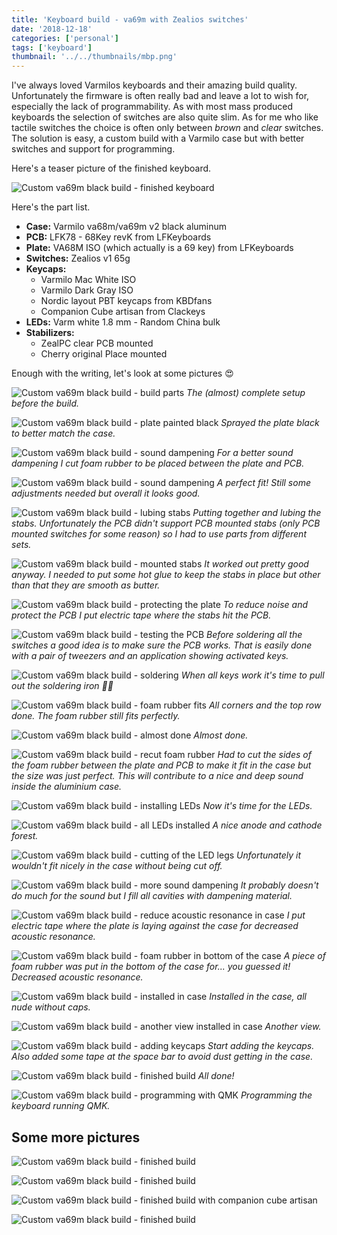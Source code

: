 ```yaml
---
title: 'Keyboard build - va69m with Zealios switches'
date: '2018-12-18'
categories: ['personal']
tags: ['keyboard']
thumbnail: '../../thumbnails/mbp.png'
---
```


I've always loved Varmilos keyboards and their amazing build quality. Unfortunately the firmware is often really bad and leave a lot to wish for, especially the lack of programmability. As with most mass produced keyboards the selection of switches are also quite slim. As for me who like tactile switches the choice is often only between *brown* and *clear* switches. The solution is easy, a custom build with a Varmilo case but with better switches and support for programming.

Here's a teaser picture of the finished keyboard.

![Custom va69m black build - finished keyboard](va69m_black_25.jpg)

Here's the part list.

* **Case:** Varmilo va68m/va69m v2 black aluminum
* **PCB:** LFK78 - 68Key revK from LFKeyboards
* **Plate:** VA68M ISO (which actually is a 69 key) from LFKeyboards
* **Switches:** Zealios v1 65g
* **Keycaps:** 
  * Varmilo Mac White ISO 
  * Varmilo Dark Gray ISO
  * Nordic layout PBT keycaps from KBDfans
  * Companion Cube artisan from Clackeys
* **LEDs:** Varm white 1.8 mm - Random China bulk
* **Stabilizers:**
  * ZealPC clear PCB mounted
  * Cherry original Place mounted

Enough with the writing, let's look at some pictures 😍

![Custom va69m black build - build parts](va69m_black_1.jpg)
_The (almost) complete setup before the build._

![Custom va69m black build - plate painted black](va69m_black_2.jpg)
_Sprayed the plate black to better match the case._

![Custom va69m black build - sound dampening](va69m_black_3.jpg)
_For a better sound dampening I cut foam rubber to be placed between the plate and PCB._

![Custom va69m black build - sound dampening](va69m_black_4.jpg)
_A perfect fit! Still some adjustments needed but overall it looks good._

![Custom va69m black build - lubing stabs](va69m_black_5.jpg)
_Putting together and lubing the stabs. Unfortunately the PCB didn't support PCB mounted stabs (only PCB mounted switches
for some reason) so I had to use parts from different sets._

![Custom va69m black build - mounted stabs](va69m_black_6.jpg)
_It worked out pretty good anyway. I needed to put some hot glue to keep the stabs in place but other than that they are
smooth as butter._

![Custom va69m black build - protecting the plate](va69m_black_7.jpg)
_To reduce noise and protect the PCB I put electric tape where the stabs hit the PCB._

![Custom va69m black build - testing the PCB](va69m_black_8.jpg)
_Before soldering all the switches a good idea is to make sure the PCB works. That is easily done with a pair of
tweezers and an application showing activated keys._

![Custom va69m black build - soldering](va69m_black_9.jpg)
_When all keys work it's time to pull out the soldering iron 👍🏻_

![Custom va69m black build - foam rubber fits](va69m_black_10.jpg)
_All corners and the top row done. The foam rubber still fits perfectly._

![Custom va69m black build - almost done](va69m_black_11.jpg)
_Almost done._

![Custom va69m black build - recut foam rubber](va69m_black_12.jpg)
_Had to cut the sides of the foam rubber between the plate and PCB to make it fit in the case but the size was just
perfect. This will contribute to a nice and deep sound inside the aluminium case._

![Custom va69m black build - installing LEDs](va69m_black_13.jpg)
_Now it's time for the LEDs._

![Custom va69m black build - all LEDs installed](va69m_black_14.jpg)
_A nice anode and cathode forest._

![Custom va69m black build - cutting of the LED legs](va69m_black_15.jpg)
_Unfortunately it wouldn't fit nicely in the case without being cut off._

![Custom va69m black build - more sound dampening](va69m_black_16.jpg)
_It probably doesn't do much for the sound but I fill all cavities with dampening material._

![Custom va69m black build - reduce acoustic resonance in case](va69m_black_17.jpg)
_I put electric tape where the plate is laying against the case for decreased acoustic resonance._

![Custom va69m black build - foam rubber in bottom of the case](va69m_black_18.jpg)
_A piece of foam rubber was put in the bottom of the case for... you guessed it! Decreased acoustic resonance._

![Custom va69m black build - installed in case](va69m_black_19.jpg)
_Installed in the case, all nude without caps._

![Custom va69m black build - another view installed in case](va69m_black_20.jpg)
_Another view._

![Custom va69m black build - adding keycaps](va69m_black_21.jpg)
_Start adding the keycaps. Also added some tape at the space bar to avoid dust getting in the case._

![Custom va69m black build - finished build](va69m_black_22.jpg)
_All done!_

![Custom va69m black build - programming with QMK](va69m_black_27.jpg)
_Programming the keyboard running QMK._

## Some more pictures

![Custom va69m black build - finished build](va69m_black_24.jpg)

![Custom va69m black build - finished build](va69m_black_23.jpg)

![Custom va69m black build - finished build with companion cube artisan](va69m_black_28.jpg)

![Custom va69m black build - finished build](va69m_black_26.jpg)
